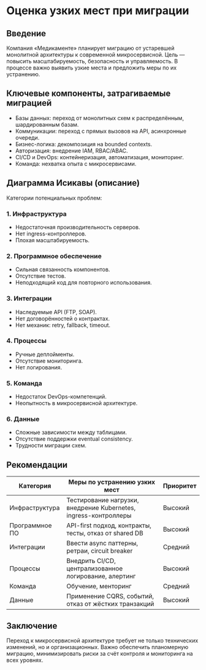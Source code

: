 # Оценка узких мест при миграции

## Введение

Компания «Медикаменте» планирует миграцию от устаревшей монолитной архитектуры к современной микросервисной. Цель — повысить масштабируемость, безопасность и управляемость. В процессе важно выявить узкие места и предложить меры по их устранению.

## Ключевые компоненты, затрагиваемые миграцией

- Базы данных: переход от монолитных схем к распределённым, шардированным базам.
- Коммуникации: переход с прямых вызовов на API, асинхронные очереди.
- Бизнес-логика: декомпозиция на bounded contexts.
- Авторизация: внедрение IAM, RBAC/ABAC.
- CI/CD и DevOps: контейнеризация, автоматизация, мониторинг.
- Команда: нехватка опыта с микросервисами.

## Диаграмма Исикавы (описание)

Категории потенциальных проблем:

### 1. Инфраструктура
- Недостаточная производительность серверов.
- Нет ingress-контроллеров.
- Плохая масштабируемость.

### 2. Программное обеспечение
- Сильная связанность компонентов.
- Отсутствие тестов.
- Неподходящий код для повторного использования.

### 3. Интеграции
- Наследуемые API (FTP, SOAP).
- Нет договорённостей о контрактах.
- Нет механик: retry, fallback, timeout.

### 4. Процессы
- Ручные деплойменты.
- Отсутствие мониторинга.
- Нет логирования.

### 5. Команда
- Недостаток DevOps-компетенций.
- Неопытность в микросервисной архитектуре.

### 6. Данные
- Сложные зависимости между таблицами.
- Отсутствие поддержки eventual consistency.
- Трудности миграции схем.

## Рекомендации

| Категория        | Меры по устранению узких мест                                    | Приоритет |
|------------------|------------------------------------------------------------------|----------|
| Инфраструктура   | Тестирование нагрузки, внедрение Kubernetes, ingress-контроллеры |  Высокий |
| Программное ПО   | API-first подход, контракты, тесты, отказ от shared DB           |  Высокий |
| Интеграции       | Ввести async паттерны, ретраи, circuit breaker                   |  Средний |
| Процессы         | Внедрить CI/CD, централизованное логирование, алертинг           |  Высокий |
| Команда          | Обучение, менторинг                                              |  Средний |
| Данные           | Применение CQRS, событий, отказ от жёстких транзакций            |  Высокий |

## Заключение

Переход к микросервисной архитектуре требует не только технических изменений, но и организационных. Важно обеспечить планомерную миграцию, минимизировать риски за счёт контроля и мониторинга на всех уровнях.